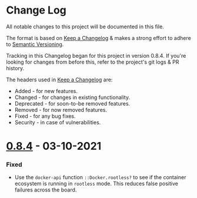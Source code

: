 # Change Log

All notable changes to this project will be documented in this file.

The format is based on
[Keep a Changelog](http://keepachangelog.com)
& makes a strong effort to adhere to
[Semantic Versioning](http://semver.org).

Tracking in this Changelog began for this project in version 0.8.4.
If you're looking for changes from before this, refer to the project's
git logs & PR history.

The headers used in [Keep a Changelog](http://keepachangelog.com) are:

- Added - for new features.
- Changed - for changes in existing functionality.
- Deprecated - for soon-to-be removed features.
- Removed - for now removed features.
- Fixed - for any bug fixes.
- Security - in case of vulnerabilities.

# [0.8.4](https://github.com/voxpupuli/beaker/compare/0.8.3...0.8.4) - 03-10-2021

### Fixed

- Use the `docker-api` function `::Docker.rootless?` to see if the container
  ecosystem is running in `rootless` mode. This reduces false positive
  failures across the board.
